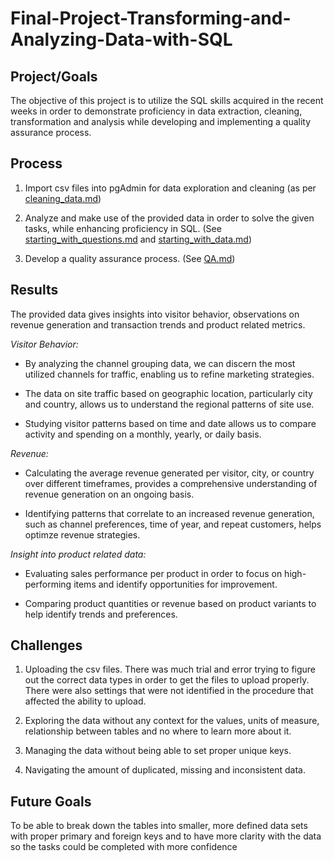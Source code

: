 # Final-Project-Transforming-and-Analyzing-Data-with-SQL

## Project/Goals

The objective of this project is to utilize the SQL skills acquired in the recent weeks in order to demonstrate proficiency in data extraction, cleaning, transformation and analysis while developing and implementing a quality assurance process.

## Process

1. Import csv files into pgAdmin for data exploration and cleaning (as per [cleaning_data.md](cleaning_data.md))

2. Analyze and make use of the provided data in order to solve the given tasks, while enhancing proficiency in SQL. 
(See [starting_with_questions.md](starting_with_questions.md) and [starting_with_data.md](starting_with_data.md))

3. Develop a quality assurance process. (See [QA.md](QA.md))


## Results

The provided data gives insights into visitor behavior, observations on revenue generation and transaction trends and product related metrics.

*Visitor Behavior:*

- By analyzing the channel grouping data, we can discern the most utilized channels for traffic, enabling us to refine marketing strategies.

- The data on site traffic based on geographic location, particularly city and country, allows us to understand the regional patterns of site use.

- Studying visitor patterns based on time and date allows us to compare activity and spending on a monthly, yearly, or daily basis.

*Revenue:*

- Calculating the average revenue generated per visitor, city, or country over different timeframes, provides a comprehensive understanding of revenue generation on an ongoing basis.

- Identifying patterns that correlate to an increased revenue generation, such as channel preferences, time of year, and repeat customers, helps optimze revenue strategies.

*Insight into product related data:*

- Evaluating sales performance per product in order to focus on high-performing items and identify opportunities for improvement.

- Comparing product quantities or revenue based on product variants to help identify trends and preferences.


## Challenges 

1. Uploading the csv files. There was much trial and error trying to figure out the correct data types in order to get the files to upload properly. There were also settings that were not identified in the procedure that affected the ability to upload.
   
2. Exploring the data without any context for the values, units of measure, relationship between tables and no where to learn more about it.
  
3. Managing the data without being able to set proper unique keys.

4. Navigating the amount of duplicated, missing and inconsistent data.


## Future Goals

To be able to break down the tables into smaller, more defined data sets with proper primary and foreign keys and to have more clarity with the data so the tasks could be completed with more confidence
